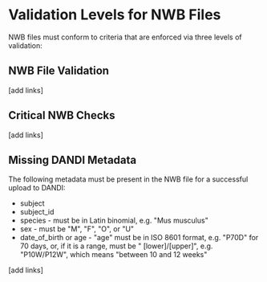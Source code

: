 # Validation Levels for NWB Files
NWB files must conform to criteria that are enforced via three levels of validation: 

## NWB File Validation
[add links]

## Critical NWB Checks
[add links]

## Missing DANDI Metadata
The following metadata must be present in the NWB file for a successful upload to DANDI:
- subject
- subject_id
- species - must be in Latin binomial, e.g. "Mus musculus"
- sex - must be "M", "F", "O", or "U"
- date_of_birth or age - "age" must be in ISO 8601 format, e.g. "P70D" for 70 days, or, if it is a range, must be "
  [lower]/[upper]", e.g. "P10W/P12W", which means "between 10 and 12 weeks"

[add links]
